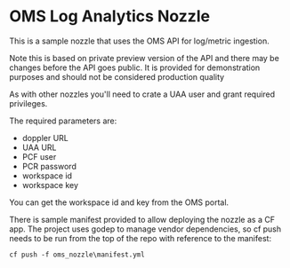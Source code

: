 # OMS Log Analytics Nozzle
This is a sample nozzle that uses the OMS API for log/metric ingestion.

Note this is based on private preview version of the API and there may be changes before the API goes public. It is provided for demonstration purposes and should not be considered production quality


As with other nozzles you'll need to crate a UAA user and grant required privileges.

The required parameters are:

- doppler URL
- UAA URL
- PCF user
- PCR password
- workspace id
- workspace key

You can get the workspace id and key from the OMS portal.

There is sample manifest provided to allow deploying the nozzle as a CF app.  The project uses godep to manage vendor dependencies, so cf push needs to be run from the top of the repo with reference to the manifest:

```
cf push -f oms_nozzle\manifest.yml
```